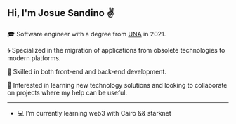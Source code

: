 ## Hi, I'm Josue Sandino ✌️

 🎓 Software engineer with a degree from [UNA](https://www.una.ac.cr/) in 2021.
 
 🌀 Specialized in the migration of applications from obsolete technologies to modern platforms.
 
 🔑 Skilled in both front-end and back-end development.
 
 🔭 Interested in learning new technology solutions and looking to collaborate on projects where my help can be useful. 
 
___

- 💻 I’m currently learning web3 with Cairo && starknet


<!--
**jsandinoDev/jsandinoDev** is a ✨ _special_ ✨ repository because its `README.md` (this file) appears on your GitHub profile.

Here are some ideas to get you started:

- 🔭 I’m currently working on ...
- 🌱 I’m currently learning ...
- 👯 I’m looking to collaborate on ...
- 🤔 I’m looking for help with ...
- 💬 Ask me about ...
- 📫 How to reach me: ...
- 😄 Pronouns: ...
- ⚡ Fun fact: ...
-->

